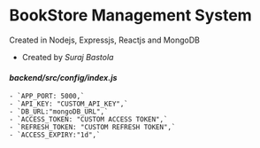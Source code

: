 # BookStore Management System
Created in Nodejs, Expressjs, Reactjs and MongoDB
- Created by _Suraj Bastola_
#### _backend/src/config/index.js_
    - `APP_PORT: 5000,`
    - `API_KEY: "CUSTOM_API_KEY",`
    - `DB_URL:"mongoDB_URL",`
    - `ACCESS_TOKEN: "CUSTOM ACCESS TOKEN",`
    - `REFRESH_TOKEN: "CUSTOM REFRESH TOKEN",`
    - `ACCESS_EXPIRY:"1d",`